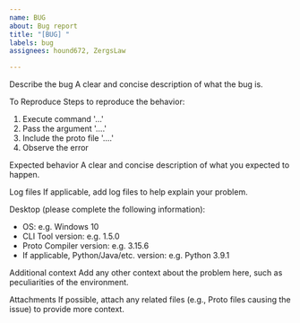 ```yaml
---
name: BUG
about: Bug report
title: "[BUG] "
labels: bug
assignees: hound672, ZergsLaw

---
```


Describe the bug
A clear and concise description of what the bug is.

To Reproduce
Steps to reproduce the behavior:
1. Execute command '...'
2. Pass the argument '....'
3. Include the proto file '....'
4. Observe the error

Expected behavior
A clear and concise description of what you expected to happen.

Log files
If applicable, add log files to help explain your problem.

Desktop (please complete the following information):
 - OS: e.g. Windows 10
 - CLI Tool version: e.g. 1.5.0
 - Proto Compiler version: e.g. 3.15.6
 - If applicable, Python/Java/etc. version: e.g. Python 3.9.1

Additional context
Add any other context about the problem here, such as peculiarities of the environment.

Attachments
If possible, attach any related files (e.g., Proto files causing the issue) to provide more context.
